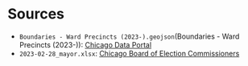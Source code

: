 # Sources

- `Boundaries - Ward Precincts (2023-).geojson`(Boundaries - Ward Precincts (2023-)): [Chicago Data Portal](https://data.cityofchicago.org/Facilities-Geographic-Boundaries/Boundaries-Ward-Precincts-2023-/6piy-vbxa)
- `2023-02-28_mayor.xlsx`: [Chicago Board of Election Commissioners](https://chicagoelections.gov/en/election-results-specifics.asp)
